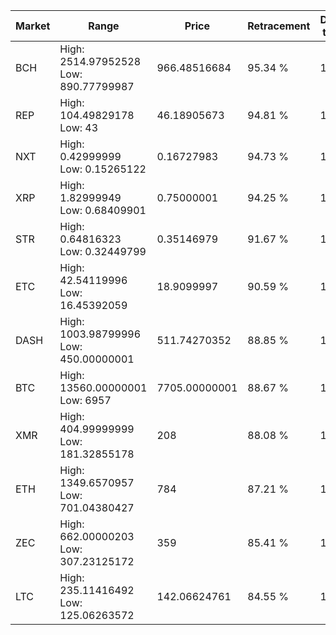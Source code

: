 | Market | Range | Price| Retracement | Doubles to 50% |
| --- | --- | --- | --- | --- |
| BCH | High: 2514.97952528<br />Low: 890.77799987 | 966.48516684 | 95.34 % | 1.76 |
| REP | High: 104.49829178<br />Low: 43 | 46.18905673 | 94.81 % | 1.60 |
| NXT | High: 0.42999999<br />Low: 0.15265122 | 0.16727983 | 94.73 % | 1.74 |
| XRP | High: 1.82999949<br />Low: 0.68409901 | 0.75000001 | 94.25 % | 1.68 |
| STR | High: 0.64816323<br />Low: 0.32449799 | 0.35146979 | 91.67 % | 1.38 |
| ETC | High: 42.54119996<br />Low: 16.45392059 | 18.9099997 | 90.59 % | 1.56 |
| DASH | High: 1003.98799996<br />Low: 450.00000001 | 511.74270352 | 88.85 % | 1.42 |
| BTC | High: 13560.00000001<br />Low: 6957 | 7705.00000001 | 88.67 % | 1.33 |
| XMR | High: 404.99999999<br />Low: 181.32855178 | 208 | 88.08 % | 1.41 |
| ETH | High: 1349.6570957<br />Low: 701.04380427 | 784 | 87.21 % | 1.31 |
| ZEC | High: 662.00000203<br />Low: 307.23125172 | 359 | 85.41 % | 1.35 |
| LTC | High: 235.11416492<br />Low: 125.06263572 | 142.06624761 | 84.55 % | 1.27 |
